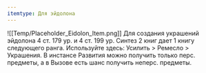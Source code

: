 ```yaml
---
itemtype: Для эйдолона
---
```

![[Temp/Placeholder_Eidolon_Item.png]]
Для создания украшений эйдолона 4 ст. 179 ур. и 4 ст. 199 ур. Синтез 2 книг дает 1 книгу следующего ранга. Используйте здесь: Усилить > Ремесло > Украшения. В инстансе Развития можно получить только перс. предметы, а в Вызове есть шанс получить неперс. предметы.
